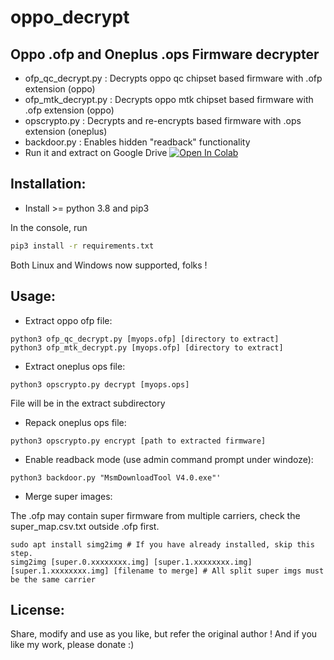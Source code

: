 # oppo_decrypt
Oppo .ofp and Oneplus .ops Firmware decrypter
------------------------------------

* ofp_qc_decrypt.py  : Decrypts oppo qc chipset based firmware with .ofp extension (oppo)
* ofp_mtk_decrypt.py : Decrypts oppo mtk chipset based firmware with .ofp extension (oppo)
* opscrypto.py       : Decrypts and re-encrypts based firmware with .ops extension (oneplus)
* backdoor.py        : Enables hidden "readback" functionality
* Run it and extract on Google Drive <a href="https://colab.research.google.com/github/Fhyrhosh/oppo_decrypt/blob/master/Oppo_decrypt_ofp.ipynb" target="_parent\"><img src="https://colab.research.google.com/assets/colab-badge.svg" alt="Open In Colab"/></a> 

Installation:
-------------
- Install >= python 3.8 and pip3

In the console, run
```bash
pip3 install -r requirements.txt
```

Both Linux and Windows now supported, folks !

Usage:
-------- 
* Extract oppo ofp file:

```
python3 ofp_qc_decrypt.py [myops.ofp] [directory to extract]
python3 ofp_mtk_decrypt.py [myops.ofp] [directory to extract]
```

* Extract oneplus ops file:

```
python3 opscrypto.py decrypt [myops.ops]
```
File will be in the extract subdirectory

* Repack oneplus ops file:

```
python3 opscrypto.py encrypt [path to extracted firmware]
```


* Enable readback mode (use admin command prompt under windoze):

```
python3 backdoor.py "MsmDownloadTool V4.0.exe"'
```

* Merge super images:

The .ofp may contain super firmware from multiple carriers, check the super_map.csv.txt outside .ofp first.

```
sudo apt install simg2img # If you have already installed, skip this step.
simg2img [super.0.xxxxxxxx.img] [super.1.xxxxxxxx.img] [super.1.xxxxxxxx.img] [filename to merge] # All split super imgs must be the same carrier
```

License:
-------- 
Share, modify and use as you like, but refer the original author !
And if you like my work, please donate :)
